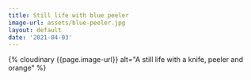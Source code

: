 ```yaml
---
title: Still life with blue peeler
image-url: assets/blue-peeler.jpg
layout: default
date: '2021-04-03'
---
```


<div>
{% cloudinary {{page.image-url}} alt="A still life with a knife, peeler and orange" %}
</div>